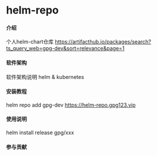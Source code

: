 # helm-repo

#### 介绍
个人helm-chart仓库 https://artifacthub.io/packages/search?ts_query_web=gpg-dev&sort=relevance&page=1

#### 软件架构
软件架构说明
helm & kubernetes

#### 安装教程

helm repo add gpg-dev https://helm-repo.gpg123.vip

#### 使用说明

helm install release gpg/xxx 

#### 参与贡献

